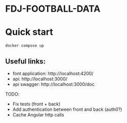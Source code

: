 FDJ-FOOTBALL-DATA
===

Quick start
===

`docker compose up`

Useful links:
----

 - font application: http://localhost:4200/
 - api: http://localhost:3000/
 - api swagger: http://localhost:3000/doc

TODO:
 - Fix tests (front + back)
 - Add authentication between front and back (auth0?)
 - Cache Angular http calls